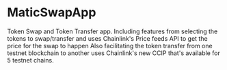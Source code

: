 # MaticSwapApp
  Token Swap and Token Transfer app. Including features from selecting the tokens to swap/transfer and uses Chainlink's Price feeds API to get the price for the swap to happen
  Also facilitating the token transfer from one testnet blockchain to another uses Chainlink's new CCIP that's available for 5 testnet chains.
